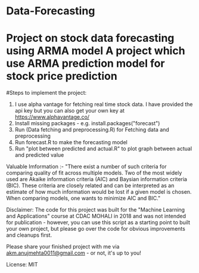 # Data-Forecasting
Project on stock data forecasting using ARMA model
A project which use ARMA prediction model for stock price prediction  
=========

#Steps to implement the project:

1. I use alpha vantage for fetching real time stock data. I have provided the api key but you can also get your own key at                    https://www.alphavantage.co/                                                        
2. Install missing packages - e.g.    install.packages("forecast")
3. Run (Data fetching and preprocessing.R) for Fetching data and preprocessing 
4. Run forecast.R to make the forecasting model
5. Run "plot between predicted and actual.R" to plot graph between actual and predicted value

Valuable Imformation :- "There exist a number of such criteria for comparing quality of fit across multiple models. Two of the most widely used are Akaike information criteria (AIC) and Baysian information criteria (BIC). These criteria are closely related and can be interpreted as an estimate of how much information would be lost if a given model is chosen. When comparing models, one wants to minimize AIC and BIC."

Disclaimer: The code for this project was built for the "Machine Learning and Applications" course at CDAC MOHALI in 2018 and was not intended for publication - however, you can use this script as a starting point to built your own project, but please go over the code for obvious improvements and cleanups first.

Please share your finished project with me via akm.anujmehta0011@gmail.com - or not, it's up to you!

License: MIT
